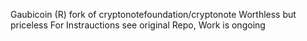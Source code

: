 Gaubicoin (R) fork of cryptonotefoundation/cryptonote
Worthless but priceless
For Instrauctions see original Repo, Work is ongoing
